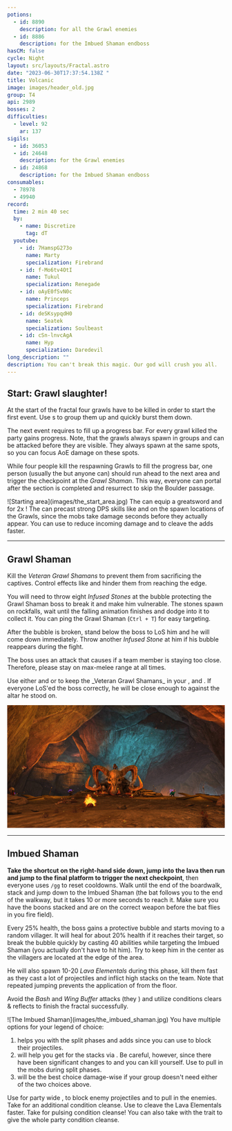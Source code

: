 ```yaml
---
potions:
  - id: 8890
    description: for all the Grawl enemies
  - id: 8886
    description: for the Imbued Shaman endboss
hasCM: false
cycle: Night
layout: src/layouts/Fractal.astro
date: "2023-06-30T17:37:54.138Z "
title: Volcanic
image: images/header_old.jpg
group: T4
api: 2989
bosses: 2
difficulties:
  - level: 92
    ar: 137
sigils:
  - id: 36053
  - id: 24648
    description: for the Grawl enemies
  - id: 24868
    description: for the Imbued Shaman endboss
consumables:
  - 78978
  - 49940
record:
  time: 2 min 40 sec
  by:
    - name: Discretize
      tag: dT
  youtube:
    - id: 7HamspG273o
      name: Marty
      specialization: Firebrand
    - id: f-Mo6tv4OtI
      name: Tukul
      specialization: Renegade
    - id: oAyE0fSvN0c
      name: Princeps
      specialization: Firebrand
    - id: deSKsypqdH0
      name: Seatek
      specialization: Soulbeast
    - id: cSn-lnvcAgA
      name: Hyp
      specialization: Daredevil
long_description: ""
description: You can't break this magic. Our god will crush you all.
---
```


## Start: Grawl slaughter! <Item id="8890" disableText/><Item id="24648" disableText/>

At the start of the fractal four grawls have to be killed in order to start the first event. Use <Control name="Pull"/>s to group them up and quickly burst them down.

The next event requires to fill up a progress bar. For every grawl killed the party gains progress. Note, that the grawls always spawn in groups and can be attacked before they are visible. They always spawn at the same spots, so you can focus AoE damage on these spots.

While four people kill the respawning Grawls to fill the progress bar, one person (usually the <Specialization name="Renegade"/> but anyone can) should run ahead to the next area and trigger the checkpoint at the _Grawl Shaman_. This way, everyone can portal after the section is completed and resurrect to skip the Boulder passage.

<Grid>
 
<GridItem xs="12" sm="6">
![Starting area](images/the_start_area.jpg)
</GridItem>

<GridItem xs="12" sm="6">
<Tabs>
<Tab specialization="Guardian">
<ProfessionVideo title="Skip to 2nd encounter" profession="Guardian" timestamp="403" src="MmJTsOhdQeo"/>
</Tab>

<Tab specialization="ranger">
<ProfessionVideo title="Skip to 2nd encounter" profession="Ranger" timestamp="202" src="3Zc_ZJqPD0s"/>
</Tab>

<Tab specialization="Warrior">
The <Specialization name="Berserker"/> can equip a greatsword and <Skill name="bloodreckoning"/> for 2x <Skill name="arcdivider"/>!
<ProfessionVideo title="Skip to 2nd encounter" profession="Warrior" timestamp="45" src="REnmbN7sZFQ"/>
</Tab>

<Tab specialization="Weaver">
The <Specialization name="Elementalist"/> can precast strong DPS skills like <Skill id="5737"/> and <Skill id="5501"/> on the spawn locations of the Grawls, since the mobs take damage seconds before they actually appear. You can use <Skill id="5738"/> to reduce incoming damage and <Skill id="22572"/> to cleave the adds faster.
</Tab>
</Tabs>
</GridItem>
</Grid>

---

<Grid>
<GridItem xs="12" sm="7">

## Grawl Shaman <Item id="8890" disableText/><Item id="24648" disableText/>

Kill the _Veteran Grawl Shamans_ to prevent them from sacrificing the captives. Control effects like <Control name="Stun"/> and <Condition name="Immobile"/> hinder them from reaching the edge.

You will need to throw eight _Infused Stones_ at the bubble protecting the Grawl Shaman boss to break it and make him vulnerable. The stones spawn on rockfalls, wait until the falling animation finishes and dodge into it to collect it. You can ping the Grawl Shaman (`Ctrl + T`) for easy targeting.

After the bubble is broken, stand below the boss to LoS him and he will come down immediately. Throw another _Infused Stone_ at him if his bubble reappears during the fight.

The boss uses an attack that causes <Control name="Knockback"/> if a team member is staying too close. Therefore, please stay on max-melee range at all times.

</GridItem>
<GridItem xs="12" sm="5">
<Tabs>
<Tab specialization="Weaver">
Use either <Skill id="5683"/> and <Skill id="5686"/> or <Skill id="5671"/> to keep the _Veteran Grawl Shamans_ in your <Skill id="5548"/>, <Skill id="43762"/> and <Skill id="41125"/>. If everyone LoS'ed the boss correctly, he will be close enough to <Skill id="5697"/> against the altar he stood on.
</Tab>
</Tabs>
<GifPlayer sourceId="volcanic-throw-stone" />
</GridItem>
</Grid>

![Grawl Shaman](images/the_grawl_shaman.jpg)

---

## Imbued Shaman <Item id="8886" disableText/><Item id="24868" disableText/>

<Grid>
<GridItem xs="12" sm="8">

**Take the shortcut on the right-hand side down, jump into the lava then run and jump to the final platform to trigger the next checkpoint**, then everyone uses `/gg` to reset cooldowns. Walk until the end of the boardwalk, stack <Boon name="Might"/> and jump down to the Imbued Shaman (the bat follows you to the end of the walkway, but it takes 10 or more seconds to reach it. Make sure you have the boons stacked and are on the correct weapon before the bat flies in you fire field).

Every 25% health, the boss gains a protective bubble and starts moving to a random villager. It will heal for about 20% health if it reaches their target, so break the bubble quickly by casting 40 abilities while targeting the Imbued Shaman (you actually don't have to hit him). Try to keep him in the center as the villagers are located at the edge of the area.

He will also spawn 10-20 _Lava Elementals_ during this phase, kill them fast as they cast a lot of projectiles and inflict high <Condition name="Burning"/> stacks on the team. Note that repeated jumping prevents the application of <Condition name="Burning"/> from the floor.

Avoid the _Bash_ and _Wing Buffer_ attacks (they <Control name="Knockback"/>) and utilize conditions clears & reflects to finish the fractal successfully.

</GridItem>
<GridItem xs="12" sm="4">
![The Imbued Shaman](images/the_imbued_shaman.jpg)
</GridItem>

<GridItem xs="12" sm="8">
<Tabs>
<Tab specialization="Renegade">
You have multiple options for your legend of choice:

1. <Skill name="Legendary Centaur Stance"/> helps you with the split phases and adds since you can use <Skill name="Protective Solace"/> to block their projectiles.
2. <Skill name="Legendary Demon Stance"/> will help you get <Boon name="Resistance"/> for the <Condition name="Burning"/> stacks via <Skill name="Pain Absorption"/>. Be careful, however, since there have been significant changes to <Boon name="Resistance"/> and you can kill yourself. Use <Skill name="Call to Anguish"/> to pull in the mobs during split phases.
3. <Skill name="Legendary Assassin Stance"/> will be the best choice damage-wise if your group doesn't need either of the two choices above.

</Tab>

<Tab specialization="Firebrand">
Use <Skill name="Chapter 4: Stalwart Stand"/> for party wide <Boon name="Resistance"/>, <Skill name="Chapter 3: Valiant Bulwark"/> to block enemy projectiles and <Skill name="Chapter 3: Heated Rebuke"/> to pull in the enemies.
</Tab>

<Tab specialization="Elementalist">
Take <Skill id="5507"/> for an additional condition cleanse. Use <Skill id="22572"/> to cleave the Lava Elementals faster.
</Tab>

<Tab specialization="Soulbeast">
Take <Skill id="12489"/> for pulsing condition cleanse! You can also take <Skill name="Bear stance"/> with the trait <Trait name="Leader of the Pack"/> to give the whole party condition cleanse.
</Tab>
</Tabs>
</GridItem>
</Grid>
